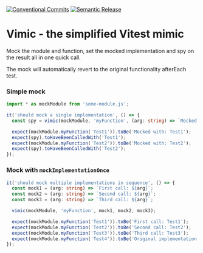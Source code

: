[![Conventional Commits](https://img.shields.io/badge/Conventional%20Commits-1.0.0-%23FE5196?logo=conventionalcommits&logoColor=white)](https://www.conventionalcommits.org/en/v1.0.0/)
[![Semantic Release](https://img.shields.io/badge/Semantic_Release-semver-blue)](https://semver.org/)

# Vimic - the simplified Vitest mimic

Mock the module and function, set the mocked implementation and spy on the result all in one quick call.

The mock will automatically revert to the original functionality afterEach test.

### Simple mock

```typescript
import * as mockModule from 'some-module.js';

it('should mock a single implementation', () => {
  const spy = vimic(mockModule, 'myFunction', (arg: string) => `Mocked with: ${arg}`);

  expect(mockModule.myFunction('Test1')).toBe('Mocked with: Test1');
  expect(spy).toHaveBeenCalledWith('Test1');
  expect(mockModule.myFunction('Test2')).toBe('Mocked with: Test2');
  expect(spy).toHaveBeenCalledWith('Test2');
});
```

### Mock with `mockImplementationOnce`

```typescript
it('should mock multiple implementations in sequence', () => {
  const mock1 = (arg: string) => `First call: ${arg}`;
  const mock2 = (arg: string) => `Second call: ${arg}`;
  const mock3 = (arg: string) => `Third call: ${arg}`;

  vimic(mockModule, 'myFunction', mock1, mock2, mock3);

  expect(mockModule.myFunction('Test1')).toBe('First call: Test1');
  expect(mockModule.myFunction('Test2')).toBe('Second call: Test2');
  expect(mockModule.myFunction('Test3')).toBe('Third call: Test3');
  expect(mockModule.myFunction('Test4')).toBe('Original implementation: Test4');
});
```
